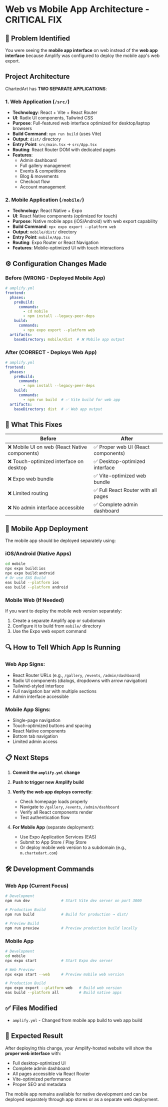 # Web vs Mobile App Architecture - CRITICAL FIX

## 🚨 Problem Identified

You were seeing the **mobile app interface** on web instead of the **web app interface** because Amplify was configured to deploy the mobile app's web export.

## Project Architecture

ChartedArt has **TWO SEPARATE APPLICATIONS**:

### 1. Web Application (`/src/`)
- **Technology**: React + Vite + React Router
- **UI**: Radix UI components, Tailwind CSS
- **Purpose**: Full-featured web interface optimized for desktop/laptop browsers
- **Build Command**: `npm run build` (uses Vite)
- **Output**: `dist/` directory
- **Entry Point**: `src/main.tsx` → `src/App.tsx`
- **Routing**: React Router DOM with dedicated pages
- **Features**: 
  - Admin dashboard
  - Full gallery management
  - Events & competitions
  - Blog & movements
  - Checkout flow
  - Account management

### 2. Mobile Application (`/mobile/`)
- **Technology**: React Native + Expo
- **UI**: React Native components (optimized for touch)
- **Purpose**: Native mobile apps (iOS/Android) with web export capability
- **Build Command**: `npx expo export --platform web`
- **Output**: `mobile/dist/` directory
- **Entry Point**: `mobile/App.tsx`
- **Routing**: Expo Router or React Navigation
- **Features**: Mobile-optimized UI with touch interactions

## ⚙️ Configuration Changes Made

### Before (WRONG - Deployed Mobile App)
```yaml
# amplify.yml
frontend:
  phases:
    preBuild:
      commands:
        - cd mobile
        - npm install --legacy-peer-deps
    build:
      commands:
        - npx expo export --platform web
  artifacts:
    baseDirectory: mobile/dist  # ❌ Mobile app output
```

### After (CORRECT - Deploys Web App)
```yaml
# amplify.yml
frontend:
  phases:
    preBuild:
      commands:
        - npm install --legacy-peer-deps
    build:
      commands:
        - npm run build  # ✅ Vite build for web app
  artifacts:
    baseDirectory: dist  # ✅ Web app output
```

## 🎯 What This Fixes

| Before | After |
|--------|-------|
| ❌ Mobile UI on web (React Native components) | ✅ Proper web UI (React components) |
| ❌ Touch-optimized interface on desktop | ✅ Desktop-optimized interface |
| ❌ Expo web bundle | ✅ Vite-optimized web bundle |
| ❌ Limited routing | ✅ Full React Router with all pages |
| ❌ No admin interface accessible | ✅ Complete admin dashboard |

## 📱 Mobile App Deployment

The mobile app should be deployed separately using:

### iOS/Android (Native Apps)
```bash
cd mobile
npx expo build:ios
npx expo build:android
# Or use EAS Build
eas build --platform ios
eas build --platform android
```

### Mobile Web (If Needed)
If you want to deploy the mobile web version separately:
1. Create a separate Amplify app or subdomain
2. Configure it to build from `mobile/` directory
3. Use the Expo web export command

## 🔍 How to Tell Which App Is Running

### Web App Signs:
- React Router URLs (e.g., `/gallery`, `/events`, `/admin/dashboard`)
- Radix UI components (dialogs, dropdowns with arrow navigation)
- Tailwind-styled interface
- Full navigation bar with multiple sections
- Admin interface accessible

### Mobile App Signs:
- Single-page navigation
- Touch-optimized buttons and spacing
- React Native components
- Bottom tab navigation
- Limited admin access

## 📋 Next Steps

1. **Commit the `amplify.yml` change**
2. **Push to trigger new Amplify build**
3. **Verify the web app deploys correctly**:
   - Check homepage loads properly
   - Navigate to `/gallery`, `/events`, `/admin/dashboard`
   - Verify all React components render
   - Test authentication flow

4. **For Mobile App** (separate deployment):
   - Use Expo Application Services (EAS)
   - Submit to App Store / Play Store
   - Or deploy mobile web version to a subdomain (e.g., `m.chartedart.com`)

## 🛠️ Development Commands

### Web App (Current Focus)
```bash
# Development
npm run dev              # Start Vite dev server on port 3000

# Production Build
npm run build            # Build for production → dist/

# Preview Build
npm run preview          # Preview production build locally
```

### Mobile App
```bash
# Development
cd mobile
npx expo start           # Start Expo dev server

# Web Preview
npx expo start --web     # Preview mobile web version

# Production Build
npx expo export --platform web   # Build web version
eas build --platform all         # Build native apps
```

## ✅ Files Modified
- `amplify.yml` - Changed from mobile app build to web app build

## 🎉 Expected Result

After deploying this change, your Amplify-hosted website will show the **proper web interface** with:
- Full desktop-optimized UI
- Complete admin dashboard
- All pages accessible via React Router
- Vite-optimized performance
- Proper SEO and metadata

The mobile app remains available for native development and can be deployed separately through app stores or as a separate web deployment.
